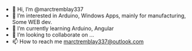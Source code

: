 - 👋 Hi, I’m @marctremblay337
- 👀 I’m interested in Arduino, Windows Apps, mainly for manufacturing, Some WEB dev.
- 🌱 I’m currently learning Arduino, Angular
- 💞️ I’m looking to collaborate on ...
- 📫 How to reach me marctremblay337@outlook.com

<!---
marctremblay337/marctremblay337 is a ✨ special ✨ repository because its `README.md` (this file) appears on your GitHub profile.
You can click the Preview link to take a look at your changes.
--->
